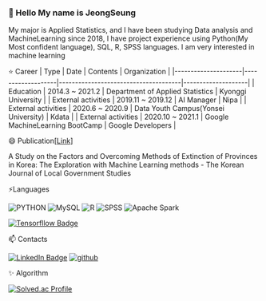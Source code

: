 ### 👋 Hello My name is JeongSeung

My major is Applied Statistics, and I have been studying Data analysis and MachineLearning since 2018, I have project experience using
Python(My Most confident language), SQL, R, SPSS languages. I am very interested in machine learning


:star: Career
| Type                | Date              | Contents                             | Organization       |
|---------------------|-------------------|--------------------------------------|--------------------|
| Education           | 2014.3 ~ 2021.2   | Department of Applied Statistics     | Kyonggi University |
| External activities | 2019.11 ~ 2019.12 | AI Manager                           | Nipa               |
| External activities | 2020.6 ~ 2020.9   | Data Youth Campus(Yonsei University) | Kdata              |
| External activities | 2020.10 ~ 2021.1  | Google MachineLearning BootCamp      | Google Developers  |

😄 Publication[[Link](https://www.dbpia.co.kr/journal/articleDetail?nodeId=NODE10532320&language=ko_KR)]

A Study on the Factors and Overcoming Methods of Extinction of Provinces in Korea: The Exploration with Machine Learning methods - The Korean Journal of Local Government Studies



⚡Languages

![PYTHON](https://img.shields.io/badge/PYTHON-%E2%98%85%E2%98%85%E2%98%85%E2%98%85%E2%98%86-0696D7?style=plastic&logo=Python&logoColor=white) ![MySQL](https://img.shields.io/badge/MySQL-%E2%98%85%E2%98%85%E2%98%85%E2%98%86%E2%98%86-0696D7?style=plastic&logo=MySQL&logoColor=white) ![R](https://img.shields.io/badge/R-%E2%98%85%E2%98%85%E2%98%85%E2%98%86%E2%98%86-0696D7?style=plastic&logo=R&logoColor=white) ![SPSS](https://img.shields.io/badge/SPSS-%E2%98%85%E2%98%85%E2%98%85%E2%98%86%E2%98%86-0696D7?style=plastic&logo=&logoColor=white) 
![Apache Spark](https://img.shields.io/badge/Apache_Spark-%E2%98%85%E2%98%85%E2%98%85%E2%98%86%E2%98%86-0696D7?style=plastic&logo=E25A1C&logoColor=white)



[![Tensorfllow Badge](http://img.shields.io/badge/-Tensorflow_Developer_Certificate-FF6F00?style=flat&logo=TensorFlow&logoColor=white&link=https://www.credential.net/2b437ba4-7039-4ac3-8e41-407ed0c3829f#gs.p7othz)](https://www.credential.net/2b437ba4-7039-4ac3-8e41-407ed0c3829f#gs.p7othz)


📫 Contacts

[![LinkedIn Badge](http://img.shields.io/badge/-LinkedIn-0072b1?style=flat&logo=linkedin&link=https://www.linkedin.com/in/moon-jeongseung-24194b182/)](https://www.linkedin.com/in/moon-jeongseung-24194b182/) [![github](http://img.shields.io/badge/-Tech%20Blog-655ced?style=flat&logo=github&link=https://mjs1995.tistory.com/)](https://mjs1995.tistory.com/)

✨ Algorithm 

[![Solved.ac Profile](http://mazassumnida.wtf/api/v2/generate_badge?boj=munmun2004)](https://solved.ac/munmun2004/)

<!--
**mjs1995/mjs1995** is a ✨ _special_ ✨ repository because its `README.md` (this file) appears on your GitHub profile.

Here are some ideas to get you started:

- 🔭 I’m currently working on ...
- 🌱 I’m currently learning ...
- 👯 I’m looking to collaborate on ...
- 🤔 I’m looking for help with ...
- 💬 Ask me about ...
- 📫 How to reach me: ...
- 😄 Pronouns: ...
- ⚡ Fun fact: ...
-->
